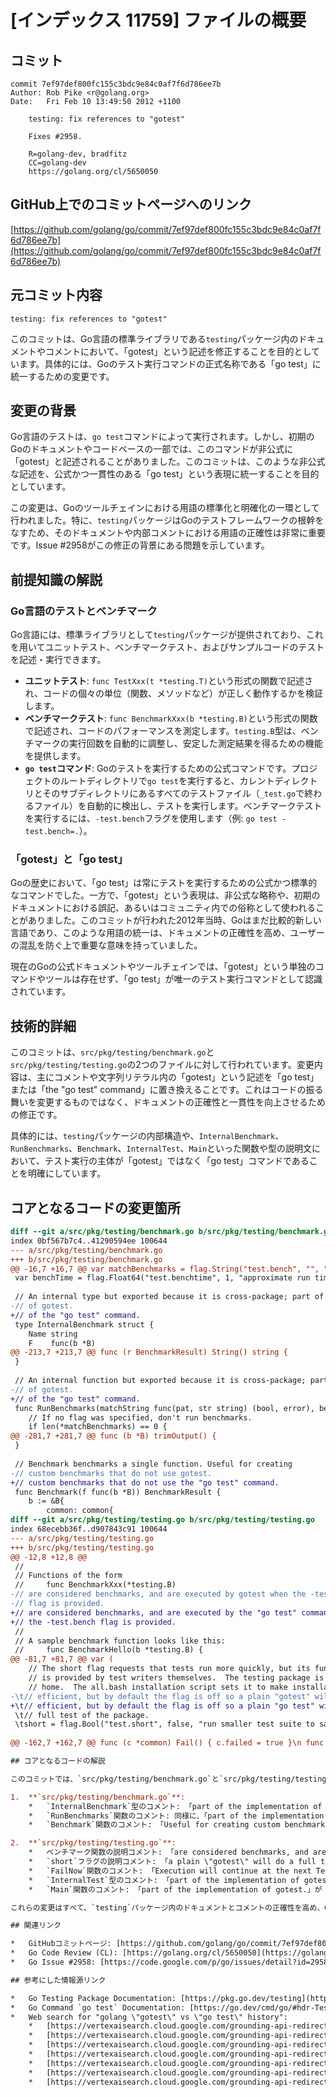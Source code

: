 # [インデックス 11759] ファイルの概要

## コミット

```
commit 7ef97def800fc155c3bdc9e84c0af7f6d786ee7b
Author: Rob Pike <r@golang.org>
Date:   Fri Feb 10 13:49:50 2012 +1100

    testing: fix references to "gotest"
    
    Fixes #2958.
    
    R=golang-dev, bradfitz
    CC=golang-dev
    https://golang.org/cl/5650050
```

## GitHub上でのコミットページへのリンク

[https://github.com/golang/go/commit/7ef97def800fc155c3bdc9e84c0af7f6d786ee7b](https://github.com/golang/go/commit/7ef97def800fc155c3bdc9e84c0af7f6d786ee7b)

## 元コミット内容

`testing: fix references to "gotest"`

このコミットは、Go言語の標準ライブラリである`testing`パッケージ内のドキュメントやコメントにおいて、「gotest」という記述を修正することを目的としています。具体的には、Goのテスト実行コマンドの正式名称である「go test」に統一するための変更です。

## 変更の背景

Go言語のテストは、`go test`コマンドによって実行されます。しかし、初期のGoのドキュメントやコードベースの一部では、このコマンドが非公式に「gotest」と記述されることがありました。このコミットは、このような非公式な記述を、公式かつ一貫性のある「go test」という表現に統一することを目的としています。

この変更は、Goのツールチェインにおける用語の標準化と明確化の一環として行われました。特に、`testing`パッケージはGoのテストフレームワークの根幹をなすため、そのドキュメントや内部コメントにおける用語の正確性は非常に重要です。Issue #2958がこの修正の背景にある問題を示しています。

## 前提知識の解説

### Go言語のテストとベンチマーク

Go言語には、標準ライブラリとして`testing`パッケージが提供されており、これを用いてユニットテスト、ベンチマークテスト、およびサンプルコードのテストを記述・実行できます。

*   **ユニットテスト**: `func TestXxx(t *testing.T)`という形式の関数で記述され、コードの個々の単位（関数、メソッドなど）が正しく動作するかを検証します。
*   **ベンチマークテスト**: `func BenchmarkXxx(b *testing.B)`という形式の関数で記述され、コードのパフォーマンスを測定します。`testing.B`型は、ベンチマークの実行回数を自動的に調整し、安定した測定結果を得るための機能を提供します。
*   **`go test`コマンド**: Goのテストを実行するための公式コマンドです。プロジェクトのルートディレクトリで`go test`を実行すると、カレントディレクトリとそのサブディレクトリにあるすべてのテストファイル（`_test.go`で終わるファイル）を自動的に検出し、テストを実行します。ベンチマークテストを実行するには、`-test.bench`フラグを使用します（例: `go test -test.bench=.`）。

### 「gotest」と「go test」

Goの歴史において、「go test」は常にテストを実行するための公式かつ標準的なコマンドでした。一方で、「gotest」という表現は、非公式な略称や、初期のドキュメントにおける誤記、あるいはコミュニティ内での俗称として使われることがありました。このコミットが行われた2012年当時、Goはまだ比較的新しい言語であり、このような用語の統一は、ドキュメントの正確性を高め、ユーザーの混乱を防ぐ上で重要な意味を持っていました。

現在のGoの公式ドキュメントやツールチェインでは、「gotest」という単独のコマンドやツールは存在せず、「go test」が唯一のテスト実行コマンドとして認識されています。

## 技術的詳細

このコミットは、`src/pkg/testing/benchmark.go`と`src/pkg/testing/testing.go`の2つのファイルに対して行われています。変更内容は、主にコメントや文字列リテラル内の「gotest」という記述を「go test」または「the \"go test\" command」に置き換えることです。これはコードの振る舞いを変更するものではなく、ドキュメントの正確性と一貫性を向上させるための修正です。

具体的には、`testing`パッケージの内部構造や、`InternalBenchmark`、`RunBenchmarks`、`Benchmark`、`InternalTest`、`Main`といった関数や型の説明文において、テスト実行の主体が「gotest」ではなく「go test」コマンドであることを明確にしています。

## コアとなるコードの変更箇所

```diff
diff --git a/src/pkg/testing/benchmark.go b/src/pkg/testing/benchmark.go
index 0bf567b7c4..41290594ee 100644
--- a/src/pkg/testing/benchmark.go
+++ b/src/pkg/testing/benchmark.go
@@ -16,7 +16,7 @@ var matchBenchmarks = flag.String("test.bench", "", "regular expression to selec
 var benchTime = flag.Float64("test.benchtime", 1, "approximate run time for each benchmark, in seconds")
 
 // An internal type but exported because it is cross-package; part of the implementation
-// of gotest.
+// of the "go test" command.
 type InternalBenchmark struct {
 	Name string
 	F    func(b *B)
@@ -213,7 +213,7 @@ func (r BenchmarkResult) String() string {
 }
 
 // An internal function but exported because it is cross-package; part of the implementation
-// of gotest.
+// of the "go test" command.
 func RunBenchmarks(matchString func(pat, str string) (bool, error), benchmarks []InternalBenchmark) {
 	// If no flag was specified, don't run benchmarks.
 	if len(*matchBenchmarks) == 0 {
@@ -281,7 +281,7 @@ func (b *B) trimOutput() {
 }
 
 // Benchmark benchmarks a single function. Useful for creating
-// custom benchmarks that do not use gotest.
+// custom benchmarks that do not use the "go test" command.
 func Benchmark(f func(b *B)) BenchmarkResult {
 	b := &B{
 		common: common{
diff --git a/src/pkg/testing/testing.go b/src/pkg/testing/testing.go
index 68ecebb36f..d907843c91 100644
--- a/src/pkg/testing/testing.go
+++ b/src/pkg/testing/testing.go
@@ -12,8 +12,8 @@
 //
 // Functions of the form
 //     func BenchmarkXxx(*testing.B)
-// are considered benchmarks, and are executed by gotest when the -test.bench
-// flag is provided.
+// are considered benchmarks, and are executed by the "go test" command when
+// the -test.bench flag is provided.
 //
 // A sample benchmark function looks like this:
 //     func BenchmarkHello(b *testing.B) {
@@ -81,7 +81,7 @@ var (
 	// The short flag requests that tests run more quickly, but its functionality
 	// is provided by test writers themselves.  The testing package is just its
 	// home.  The all.bash installation script sets it to make installation more
-\t// efficient, but by default the flag is off so a plain "gotest" will do a
+\t// efficient, but by default the flag is off so a plain "go test" will do a
 \t// full test of the package.
 \tshort = flag.Bool("test.short", false, "run smaller test suite to save time")
 
@@ -162,7 +162,7 @@ func (c *common) Fail() { c.failed = true }\n func (c *common) Failed() bool { return c.failed }\n \n // FailNow marks the function as having failed and stops its execution.\n-// Execution will continue at the next Test.\n+// Execution will continue at the next test or benchmark.\n func (c *common) FailNow() {\n \tc.Fail()\n \n@@ -246,7 +246,7 @@ func (t *T) Parallel() {\n }\n \n // An internal type but exported because it is cross-package; part of the implementation\n-// of gotest.\n+// of the "go test" command.\n type InternalTest struct {\n \tName string\n \tF    func(*T)\n@@ -275,7 +275,7 @@ func tRunner(t *T, test *InternalTest) {\n }\n \n // An internal function but exported because it is cross-package; part of the implementation\n-// of gotest.\n+// of the "go test" command.\n func Main(matchString func(pat, str string) (bool, error), tests []InternalTest, benchmarks []InternalBenchmark, examples []InternalExample) {\n \tflag.Parse()\n \tparseCpuList()\n```

## コアとなるコードの解説

このコミットでは、`src/pkg/testing/benchmark.go`と`src/pkg/testing/testing.go`内の以下の箇所が変更されています。

1.  **`src/pkg/testing/benchmark.go`**:
    *   `InternalBenchmark`型のコメント: 「part of the implementation of gotest.」が「part of the implementation of the \"go test\" command.」に変更されました。これにより、`InternalBenchmark`が`go test`コマンドの実装の一部であることが明確になります。
    *   `RunBenchmarks`関数のコメント: 同様に、「part of the implementation of gotest.」が「part of the implementation of the \"go test\" command.」に変更されました。
    *   `Benchmark`関数のコメント: 「Useful for creating custom benchmarks that do not use gotest.」が「Useful for creating custom benchmarks that do not use the \"go test\" command.」に変更されました。これは、`Benchmark`関数が`go test`コマンドを使わないカスタムベンチマークの作成に役立つことを示しています。

2.  **`src/pkg/testing/testing.go`**:
    *   ベンチマーク関数の説明コメント: 「are considered benchmarks, and are executed by gotest when the -test.bench flag is provided.」が「are considered benchmarks, and are executed by the \"go test\" command when the -test.bench flag is provided.」に変更されました。これにより、ベンチマークが`go test`コマンドによって実行されることが明確になります。
    *   `short`フラグの説明コメント: 「a plain \"gotest\" will do a full test of the package.」が「a plain \"go test\" will do a full test of the package.」に変更されました。これは、`short`フラグがオフの場合に、通常の`go test`コマンドがパッケージの完全なテストを実行することを示しています。
    *   `FailNow`関数のコメント: 「Execution will continue at the next Test.」が「Execution will continue at the next test or benchmark.」に変更されました。これは、`FailNow`が呼び出された後、実行が次のテストまたはベンチマークに進むことをより正確に記述しています。
    *   `InternalTest`型のコメント: 「part of the implementation of gotest.」が「part of the implementation of the \"go test\" command.」に変更されました。
    *   `Main`関数のコメント: 「part of the implementation of gotest.」が「part of the implementation of the \"go test\" command.」に変更されました。

これらの変更はすべて、`testing`パッケージ内のドキュメントとコメントの正確性を高め、Goのテスト実行に関する公式な用語である「go test」への統一を図るものです。コードの機能的な変更は一切含まれていません。

## 関連リンク

*   GitHubコミットページ: [https://github.com/golang/go/commit/7ef97def800fc155c3bdc9e84c0af7f6d786ee7b](https://github.com/golang/go/commit/7ef97def800fc155c3bdc9e84c0af7f6d786ee7b)
*   Go Code Review (CL): [https://golang.org/cl/5650050](https://golang.org/cl/5650050)
*   Go Issue #2958: [https://code.google.com/p/go/issues/detail?id=2958](https://code.google.com/p/go/issues/detail?id=2958) (当時のGoogle Codeのリンクですが、現在はGitHub Issuesに移行している可能性があります)

## 参考にした情報源リンク

*   Go Testing Package Documentation: [https://pkg.go.dev/testing](https://pkg.go.dev/testing)
*   Go Command `go test` Documentation: [https://go.dev/cmd/go/#hdr-Test_packages](https://go.dev/cmd/go/#hdr-Test_packages)
*   Web search for "golang \"gotest\" vs \"go test\" history":
    *   [https://vertexaisearch.cloud.google.com/grounding-api-redirect/AUZIYQFsOtUCRDRhA1RK8ts4TYLfghkoahNpV5_KDhPfSIC3_Zvj-MAPLcmhd70T0aP-9RypjP0PuIS6i4m7z6MuRvmS2hxVk1UlfPH_UDVYMcu9dQG1BWH53Ar3CvEki3ep2cTj9pBnKZRRXoIGyr4fXs1H4fw=](https://vertexaisearch.cloud.google.com/grounding-api-redirect/AUZIYQFsOtUCRDRhA1RK8ts4TYLfghkoahNpV5_KDhPfSIC3_Zvj-MAPLcmhd70T0aP-9RypjP0PuIS6i4m7z6MuRvmS2hxVk1UlfPH_UDVYMcu9dQG1BWH53Ar3CvEki3ep2cTj9pBnKZRRXoIGyr4fXs1H4fw=)
    *   [https://vertexaisearch.cloud.google.com/grounding-api-redirect/AUZIYQEB41ccCIvm3Y6UbeLWLLT4xXRJ2KkmDp384IwCFqAZ-Giktqsx9m4zGWBzr996nQZKNdvxg98MhWszh9QpGuAVHAlLzaO8p_Yxd_2N58CVU78RaFPTTPTJGw6GDk1GJgKJcBEzjIJYNKE-52II=](https://vertexaisearch.cloud.google.com/grounding-api-redirect/AUZIYQEB41ccCIvm3Y6UbeLWLLT4xXRJ2KkmDp384IwCFqAZ-Giktqsx9m4zGWBzr996nQZKNdvxg98MhWszh9QpGuAVHAlLzaO8p_Yxd_2N58CVU78RaFPTTPTJGw6GDk1GJgKJcBEzjIJYNKE-52II=)
    *   [https://vertexaisearch.cloud.google.com/grounding-api-redirect/AUZIYQGdOLQawMkZ75mQ6F_EsbU6VT4R8GOBjCSAD2OhoGQyo8Gf3IxuJUrZyvOtna3FIiR0yLYTbxYPtogdgf6k2B3Q1BBkt2_XxdiCwbmpp21SXvTvZJBi0OzdzVNI7aX7AVFrNXOqVkA3NdjMT0Y15s44ysLqRbckkzI=](https://vertexaisearch.cloud.google.com/grounding-api-redirect/AUZIYQGdOLQawMkZ75mQ6F_EsbU6VT4R8GOBjCSAD2OhoGQyo8Gf3IxuJUrZyvOtna3FIiR0yLYTbxYPtogdgf6k2B3Q1BBkt2_XxdiCwbmpp21SXvTvZJBi0OzdzVNI7aX7AVFrNXOqVkA3NdjMT0Y15s44ysLqRbckkzI=)
    *   [https://vertexaisearch.cloud.google.com/grounding-api-redirect/AUZIYQFYdDmQ5s63FI9CDW8hmMnR-sEYcDd8Wdap-4ju1s7G1b7dzpc9uflZO2E4CK0Nfq5lw3_R0SAxF0hSdo8asv-_-exSBE_xOBnd8Hlcrye4J5nA2-fAWeE624oawR7KKf5J](https://vertexaisearch.cloud.google.com/grounding-api-redirect/AUZIYQFYdDmQ5s63FI9CDW8hmMnR-sEYcDd8Wdap-4ju1s7G1b7dzpc9uflZO2E4CK0Nfq5lw3_R0SAxF0hSdo8asv-_-exSBE_xOBnd8Hlcrye4J5nA2-fAWeE624oawR7KKf5J)
    *   [https://vertexaisearch.cloud.google.com/grounding-api-redirect/AUZIYQEffvTZVfGp9DdyFCc_-Psg6ZbZ4zAFaf0rzWL-WFYP1lrYdXByRIZ5abqYgJUs22hvhYrDdpOxqW1OPWVIDoKmjyBeqkXnyQIRAp6yfPmi1wbCnVkX6sa-RFS2kE9XlD8cEN53](https://vertexaisearch.cloud.google.com/grounding-api-redirect/AUZIYQEffvTZVfGp9DdyFCc_-Psg6ZbZ4zAFaf0rzWL-WFYP1lrYdXByRIZ5abqYgJUs22hvhYrDdpOxqW1OPWVIDoKmjyBeqkXnyQIRAp6yfPmi1wbCnVkX6sa-RFS2kE9XlD8cEN53)
    *   [https://vertexaisearch.cloud.google.com/grounding-api-redirect/AUZIYQEEi_5SHvscIwJCkitXG3KYJeuQKrYEjxi2hs7AZNL7ezutesqeKdp1si9Z-ZC9x46Ic7UFC73Wa2MHjNML-TgXS_0Q9ZTjKvsGT32UcK3jmtk_9xYigrSTMXjrOw==](https://vertexaisearch.cloud.google.com/grounding-api-redirect/AUZIYQEEi_5SHvscIwJCkitXG3KYJeuQKrYEjxi2hs7AZNL7ezutesqeKdp1si9Z-ZC9x46Ic7UFC73Wa2MHjNML-TgXS_0Q9ZTjKvsGT32UcK3jmtk_9xYigrSTMXjrOw==)
    *   [https://vertexaisearch.cloud.google.com/grounding-api-redirect/AUZIYQGmdB0lbe7utTWS0gMwu8Q1_CWz_VO_nrPhmlkvQYiHEuy_6f58mqwJSIo1ChI9JgUdmvsG2q76Fmx2uovH1bVnX6j0YvlrKrr7rjGHlnzzaG88wQKnjdYYY0D8V4UWvXwWtKBLVx05ow-pqo5Cl5Is6QesxBQ=](https://vertexaisearch.cloud.google.com/grounding-api-redirect/AUZIYQGmdB0lbe7utTWS0gMwu8Q1_CWz_VO_nrPhmlkvQYiHEuy_6f58mqwJSIo1ChI9JgUdmvsG2q76Fmx2uovH1bVnX6j0YvlrKrr7rjGHlnzzaG88wQKnjdYYY0D8V4UWvXwWtKBLVx05ow-pqo5Cl5Is6QesxBQ=)
